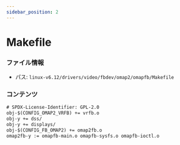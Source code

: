 ```yaml
---
sidebar_position: 2
---
```

# Makefile

### ファイル情報

- パス: `linux-v6.12/drivers/video/fbdev/omap2/omapfb/Makefile`

### コンテンツ

```txt
# SPDX-License-Identifier: GPL-2.0
obj-$(CONFIG_OMAP2_VRFB) += vrfb.o
obj-y += dss/
obj-y += displays/
obj-$(CONFIG_FB_OMAP2) += omap2fb.o
omap2fb-y := omapfb-main.o omapfb-sysfs.o omapfb-ioctl.o

```
